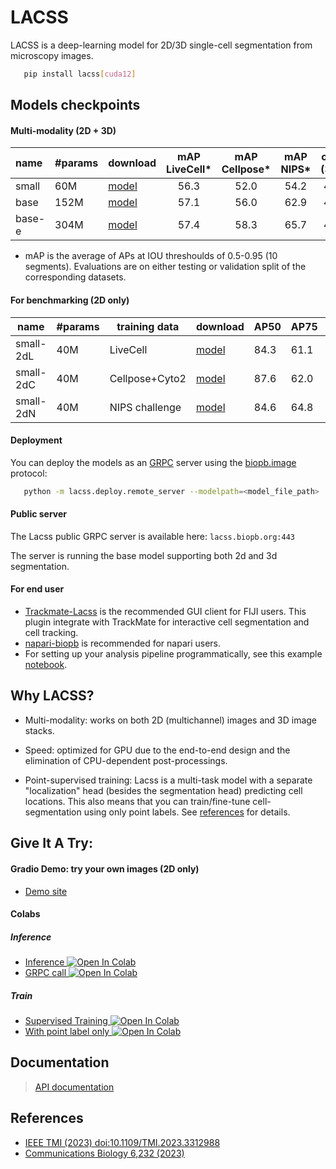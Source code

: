 # LACSS
LACSS is a deep-learning model for 2D/3D single-cell segmentation from microscopy images.
```sh
   pip install lacss[cuda12]
```

## Models checkpoints
#### Multi-modality (2D + 3D)
| name | #params | download | mAP LiveCell* | mAP Cellpose* | mAP NIPS* | ovule (3D)* | platynereis (3D)* |
| :--- | --- | --- | :---: | :---: | :---: | :---: | :---: | 
| small | 60M | [model](https://huggingface.co/jiyuuchc/lacss3-small/resolve/main/lacss3-small)| 56.3 | 52.0 | 54.2 | 44.4 | 56.7 |
| base | 152M | [model](https://huggingface.co/jiyuuchc/lacss3-base/resolve/main/lacss3-base)| 57.1 | 56.0 | 62.9 | 47.0 | 60.8 |
| base-e | 304M | [model](https://huggingface.co/jiyuuchc/lacss3-base-e/resolve/main/lacss3-base-e) | 57.4 | 58.3 | 65.7 | 49.8 | 61.9 |

* mAP is the average of APs at IOU threshoulds of 0.5-0.95 (10 segments). Evaluations are on either testing or validation split of the corresponding datasets.

#### For benchmarking (2D only)
| name | #params | training data | download | AP50 | AP75 | mAP |
| --- | --- | --- | --- | --- | --- | --- |
| small-2dL | 40M | LiveCell | [model](https://huggingface.co/jiyuuchc/lacss3-small-livecell/resolve/main/lacss3-small-l)| 84.3 | 61.1 | 57.4 |
| small-2dC | 40M | Cellpose+Cyto2 | [model](https://huggingface.co/jiyuuchc/lacss3-small-cellpose/resolve/main/lacss3-small-c) |87.6 | 62.0 | 56.4 |
| small-2dN | 40M | NIPS challenge |[model](https://huggingface.co/jiyuuchc/lacss3-small-nips/resolve/main/lacss3-small-n)| 84.6 | 64.8 | 57.3 |

#### Deployment

You can deploy the models as an [GRPC](https://grpc.io/) server using the [biopb.image](https://github.com/jiyuuchc/biopb) protocol:

```sh
   python -m lacss.deploy.remote_server --modelpath=<model_file_path>
```

#### Public server

The Lacss public GRPC server is available here: `lacss.biopb.org:443`

The server is running the base model supporting both 2d and 3d segmentation.

#### For end user 

 - [Trackmate-Lacss](https://github.com/jiyuuchc/TrackMate-Lacss) is the recommended GUI client for FIJI users. This plugin integrate with TrackMate for interactive cell segmentation and cell tracking.
 - [napari-biopb](https://github.com/jiyuuchc/napari-biopb) is recommended for napari users. 
 - For setting up your analysis pipeline programmatically, see this example [notebook](https://github.com/jiyuuchc/lacss/blob/main-jax/notebooks/grpc.ipynb).

## Why LACSS?

  * Multi-modality: works on both 2D (multichannel) images and 3D image stacks.

  * Speed: optimized for GPU due to the end-to-end design and the elimination of CPU-dependent post-processings.

  * Point-supervised training: Lacss is a multi-task model with a separate "localization" head (besides the segmentation head) predicting cell locations. This also means that you can train/fine-tune cell-segmentation using only point labels. See [references](#references) for details.

## Give It A Try:

#### Gradio Demo: try your own images (2D only)
  * [Demo site](https://biopb.org/demo/)

#### Colabs
##### Inference
  * [Inference ![Open In Colab](https://colab.research.google.com/assets/colab-badge.svg)](https://colab.research.google.com/github/jiyuuchc/lacss/blob/main-jax/notebooks/inference.ipynb)
  * [GRPC call ![Open In Colab](https://colab.research.google.com/assets/colab-badge.svg)](https://colab.research.google.com/github/jiyuuchc/lacss/blob/main-jax/notebooks/grpc.ipynb)

##### Train
  * [Supervised Training ![Open In Colab](https://colab.research.google.com/assets/colab-badge.svg)](https://colab.research.google.com/github/jiyuuchc/lacss/blob/main-jax/notebooks/train_with_segmentation_label.ipynb)
  * [With point label only ![Open In Colab](https://colab.research.google.com/assets/colab-badge.svg)](https://colab.research.google.com/github/jiyuuchc/lacss/blob/main-jax/notebooks/train_with_point_label.ipynb)


## Documentation
> [API documentation](https://jiyuuchc.github.io/lacss/)

## References
- [IEEE TMI (2023) doi:10.1109/TMI.2023.3312988](https://ieeexplore.ieee.org/document/10243149)
- [Communications Biology 6,232 (2023)](https://www.nature.com/articles/s42003-023-04608-5)

